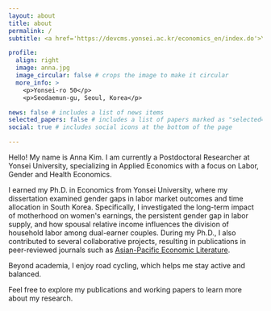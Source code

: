 ```yaml
---
layout: about
title: about
permalink: /
subtitle: <a href='https://devcms.yonsei.ac.kr/economics_en/index.do'>Yonsei University School of Economics </a>.

profile:
  align: right
  image: anna.jpg
  image_circular: false # crops the image to make it circular
  more_info: >
    <p>Yonsei-ro 50</p>
    <p>Seodaemun-gu, Seoul, Korea</p>

news: false # includes a list of news items
selected_papers: false # includes a list of papers marked as "selected={true}"
social: true # includes social icons at the bottom of the page

---
```


Hello! My name is Anna Kim. I am currently a Postdoctoral Researcher at Yonsei University, specializing in Applied Economics with a focus on Labor, Gender and Health Economics.

I earned my Ph.D. in Economics from Yonsei University, where my dissertation examined gender gaps in labor market outcomes and time allocation in South Korea. Specifically, I investigated the long-term impact of motherhood on women's earnings, the persistent gender gap in labor supply, and how spousal relative income influences the division of household labor among dual-earner couples. During my Ph.D., I also contributed to several collaborative projects, resulting in publications in peer-reviewed journals such as [Asian-Pacific Economic Literature](https://onlinelibrary.wiley.com/journal/14678411).

Beyond academia, I enjoy road cycling, which helps me stay active and balanced.

Feel free to explore my publications and working papers to learn more about my research.
